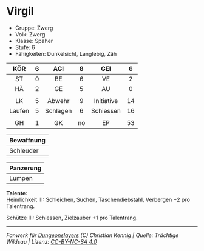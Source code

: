 # Virgil  
- Gruppe: Zwerg  
- Volk: Zwerg  
- Klasse: Späher  
- Stufe: 6  
- Fähigkeiten: Dunkelsicht, Langlebig, Zäh  


| KÖR | 6 | AGI | 8 | GEI | 6 |
| :-: | :-: | :-: | :-: | :-: | :-: |
| ST | 0 | BE | 6 | VE | 2 |
| HÄ | 2 | GE | 5 | AU | 0 |
|  |
| LK | 5 | Abwehr | 9 | Initiative | 14 |
| Laufen | 5 | Schlagen | 6 | Schiessen | 16 |
|  |
| GH | 1 | GK | no | EP | 53 |

| Bewaffnung |
| --- |
| Schleuder |


| Panzerung |
| --- |
| Lumpen |


**Talente:**  
Heimlichkeit III: Schleichen, Suchen, Taschendiebstahl, Verbergen +2 pro Talentrang.

Schütze III: Schiessen, Zielzauber +1 pro Talentrang.





___
*Fanwerk für [Dungeonslayers](https://www.dungeonslayers.net/) (C) Christian Kennig | Quelle: Trächtige Wildsau | Lizenz: [CC-BY-NC-SA 4.0](https://creativecommons.org/licenses/by-nc-sa/4.0/deed.de)*